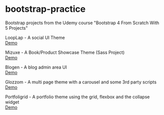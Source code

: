 # bootstrap-practice
Bootstrap projects from the Udemy course "Bootstrap 4 From Scratch With 5 Projects"


LoopLap - A social UI Theme\
[Demo](https://kerorojason.github.io/bootstrap-practice/looplab/)

Mizuxe - A Book/Product Showcase Theme (Sass Project)\
[Demo](https://kerorojason.github.io/bootstrap-practice/mizuxe/)

Blogen - A blog admin area UI\
[Demo](https://kerorojason.github.io/bootstrap-practice/blogen/)

Glozzom - A multi page theme with a carousel and some 3rd party scripts\
[Demo](https://kerorojason.github.io/bootstrap-practice/glozzom/)

Portfoligrid - A portfolio theme using the grid, flexbox and the collapse widget\
[Demo](https://kerorojason.github.io/bootstrap-practice/portfoilogrid/)
